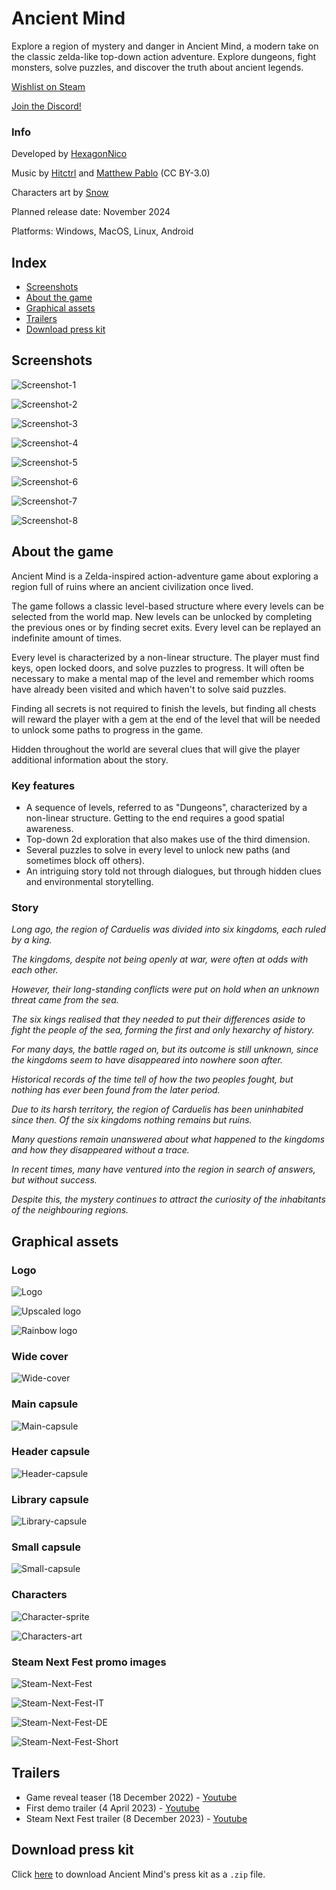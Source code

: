 # Ancient Mind

Explore a region of mystery and danger in Ancient Mind, a modern take on the classic zelda-like top-down action adventure. Explore dungeons, fight monsters, solve puzzles, and discover the truth about ancient legends.

[Wishlist on Steam](https://store.steampowered.com/app/2376750/Ancient_Mind/)

[Join the Discord!](https://discord.com/invite/7KZxGvD6cU)

### Info

Developed by [HexagonNico](https://hexagonnico.github.io)

Music by [Hitctrl](https://opengameart.org/users/hitctrl) and [Matthew Pablo](https://opengameart.org/users/matthew-pablo) (CC BY-3.0)

Characters art by [Snow](https://twitter.com/snowdowo)

Planned release date: November 2024

Platforms: Windows, MacOS, Linux, Android

## Index

* [Screenshots](#screenshots)
* [About the game](#about-the-game)
* [Graphical assets](#graphical-assets)
* [Trailers](#trailers)
* [Download press kit](#download-press-kit)

## Screenshots

![Screenshot-1](../images/screenshot-1.png)

![Screenshot-2](../images/screenshot-2.png)

![Screenshot-3](../images/screenshot-3.png)

![Screenshot-4](../images/screenshot-4.png)

![Screenshot-5](../images/screenshot-5.png)

![Screenshot-6](../images/screenshot-6.png)

![Screenshot-7](../images/screenshot-7.png)

![Screenshot-8](../images/screenshot-8.png)

## About the game

Ancient Mind is a Zelda-inspired action-adventure game about exploring a region full of ruins where an ancient civilization once lived.

The game follows a classic level-based structure where every levels can be selected from the world map.
New levels can be unlocked by completing the previous ones or by finding secret exits.
Every level can be replayed an indefinite amount of times.

Every level is characterized by a non-linear structure.
The player must find keys, open locked doors, and solve puzzles to progress.
It will often be necessary to make a mental map of the level and remember which rooms have already been visited and which haven't to solve said puzzles.

Finding all secrets is not required to finish the levels, but finding all chests will reward the player with a gem at the end of the level that will be needed to unlock some paths to progress in the game.

Hidden throughout the world are several clues that will give the player additional information about the story.

### Key features

* A sequence of levels, referred to as "Dungeons", characterized by a non-linear structure. Getting to the end requires a good spatial awareness.
* Top-down 2d exploration that also makes use of the third dimension.
* Several puzzles to solve in every level to unlock new paths (and sometimes block off others).
* An intriguing story told not through dialogues, but through hidden clues and environmental storytelling.

### Story

*Long ago, the region of Carduelis was divided into six kingdoms, each ruled by a king.*

*The kingdoms, despite not being openly at war, were often at odds with each other.*

*However, their long-standing conflicts were put on hold when an unknown threat came from the sea.*

*The six kings realised that they needed to put their differences aside to fight the people of the sea, forming the first and only hexarchy of history.*

*For many days, the battle raged on, but its outcome is still unknown, since the kingdoms seem to have disappeared into nowhere soon after.*

*Historical records of the time tell of how the two peoples fought, but nothing has ever been found from the later period.*

*Due to its harsh territory, the region of Carduelis has been uninhabited since then. Of the six kingdoms nothing remains but ruins.*

*Many questions remain unanswered about what happened to the kingdoms and how they disappeared without a trace.*

*In recent times, many have ventured into the region in search of answers, but without success.*

*Despite this, the mystery continues to attract the curiosity of the inhabitants of the neighbouring regions.*

## Graphical assets

### Logo

![Logo](images/logo.png)

![Upscaled logo](images/logo-upscaled.png)

![Rainbow logo](images/logo-rainbow-upscaled.png)

### Wide cover

![Wide-cover](images/wide-cover.png)

### Main capsule

![Main-capsule](images/main-capsule.png)

### Header capsule

![Header-capsule](images/header-capsule.png)

### Library capsule

![Library-capsule](images/library-capsule.png)

### Small capsule

![Small-capsule](images/small-capsule.png)

### Characters

![Character-sprite](images/character-sprite.png)

![Characters-art](images/characters-art.png)

### Steam Next Fest promo images

![Steam-Next-Fest](images/steam-next-fest-promo.png)

![Steam-Next-Fest-IT](images/steam-next-fest-promo-ita.png)

![Steam-Next-Fest-DE](images/steam-next-fest-promo-deu.png)

![Steam-Next-Fest-Short](images/steam-next-fest-promo-short.png)

## Trailers

* Game reveal teaser (18 December 2022) - [Youtube](https://www.youtube.com/watch?v=u82zEPHnpls)
* First demo trailer (4 April 2023) - [Youtube](https://www.youtube.com/watch?v=MSd1eGzXrYs)
* Steam Next Fest trailer (8 December 2023) - [Youtube](https://www.youtube.com/watch?v=luqlCHRiCNg)

## Download press kit

Click [here](https://github.com/AncientMindGame/.github/archive/refs/heads/main.zip) to download Ancient Mind's press kit as a `.zip` file.
